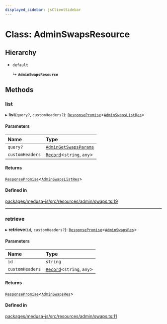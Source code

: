 ```yaml
---
displayed_sidebar: jsClientSidebar
---
```


# Class: AdminSwapsResource

## Hierarchy

- `default`

  ↳ **`AdminSwapsResource`**

## Methods

### list

▸ **list**(`query?`, `customHeaders?`): [`ResponsePromise`](../modules/internal-12.md#responsepromise)<[`AdminSwapsListRes`](../modules/internal-8.internal.md#adminswapslistres)\>

#### Parameters

| Name | Type |
| :------ | :------ |
| `query?` | [`AdminGetSwapsParams`](internal-8.internal.AdminGetSwapsParams.md) |
| `customHeaders` | [`Record`](../modules/internal.md#record)<`string`, `any`\> |

#### Returns

[`ResponsePromise`](../modules/internal-12.md#responsepromise)<[`AdminSwapsListRes`](../modules/internal-8.internal.md#adminswapslistres)\>

#### Defined in

[packages/medusa-js/src/resources/admin/swaps.ts:19](https://github.com/medusajs/medusa/blob/b38f73726/packages/medusa-js/src/resources/admin/swaps.ts#L19)

___

### retrieve

▸ **retrieve**(`id`, `customHeaders?`): [`ResponsePromise`](../modules/internal-12.md#responsepromise)<[`AdminSwapsRes`](../modules/internal-8.internal.md#adminswapsres)\>

#### Parameters

| Name | Type |
| :------ | :------ |
| `id` | `string` |
| `customHeaders` | [`Record`](../modules/internal.md#record)<`string`, `any`\> |

#### Returns

[`ResponsePromise`](../modules/internal-12.md#responsepromise)<[`AdminSwapsRes`](../modules/internal-8.internal.md#adminswapsres)\>

#### Defined in

[packages/medusa-js/src/resources/admin/swaps.ts:11](https://github.com/medusajs/medusa/blob/b38f73726/packages/medusa-js/src/resources/admin/swaps.ts#L11)
